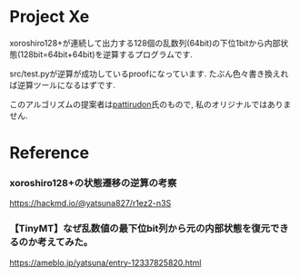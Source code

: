 # Project Xe

xoroshiro128+が連続して出力する128個の乱数列(64bit)の下位1bitから内部状態(128bit=64bit+64bit)を逆算するプログラムです.

src/test.pyが逆算が成功しているproofになっています. たぶん色々書き換えれば逆算ツールになるはずです.

このアルゴリズムの提案者は[pattirudon](https://github.com/pattirudon/xoroshiroseed-java)氏のもので, 私のオリジナルではありません.

# Reference
### xoroshiro128+の状態遷移の逆算の考察
https://hackmd.io/@yatsuna827/r1ez2-n3S

### 【TinyMT】なぜ乱数値の最下位bit列から元の内部状態を復元できるのか考えてみた。
https://ameblo.jp/yatsuna/entry-12337825820.html
